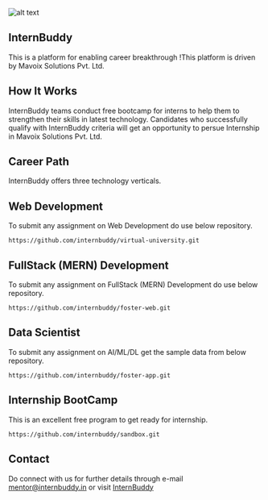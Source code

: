 ![alt text](http://internbuddy.in/images/logo2.png)
## InternBuddy 
This is a platform for enabling career breakthrough !This platform is driven by Mavoix Solutions Pvt. Ltd. 

## How It Works
InternBuddy teams conduct free bootcamp for interns to help them to strengthen their skills in latest technology. Candidates who successfully qualify with InternBuddy criteria will get an opportunity to persue Internship in Mavoix Solutions Pvt. Ltd. 

## Career Path
InternBuddy offers three technology verticals.

## Web Development
To submit any assignment on Web Development do use below repository.
```
https://github.com/internbuddy/virtual-university.git
```
## FullStack (MERN) Development
To submit any assignment on FullStack (MERN) Development do use below repository.
```
https://github.com/internbuddy/foster-web.git
```
## Data Scientist
To submit any assignment on AI/ML/DL get the sample  data from below repository.
```
https://github.com/internbuddy/foster-app.git
```
## Internship BootCamp
This is an excellent free program to get ready for internship. 
```
https://github.com/internbuddy/sandbox.git
```
## Contact
Do connect with us for further details through e-mail mentor@internbuddy.in or visit [InternBuddy](https://internbuddy.in/)
